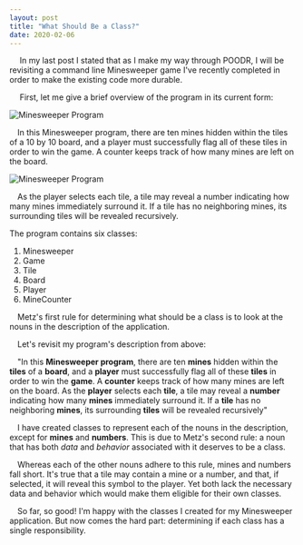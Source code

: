 ```yaml
---
layout: post
title: "What Should Be a Class?"
date: 2020-02-06
---
```


<p>&emsp; In my last post I stated that as I make my way through POODR, I will be revisiting a command line Minesweeper game I've recently completed in order to make the existing code more durable.</p>

<!--more-->

<p>&emsp; First, let me give a brief overview of the program in its current form:</p>

<img class="center" src="https://user-images.githubusercontent.com/34899774/74170631-38339300-4bfb-11ea-9c76-4bffc12f9511.png" alt="Minesweeper Program">
<p>&emsp;In this Minesweeper program, there are ten mines hidden within the tiles of a 10 by 10 board, and a player must successfully flag all of these tiles in order to win the game. A counter keeps track of how many mines are left on the board.</p>
<img class="center" src="https://user-images.githubusercontent.com/34899774/74046053-d1fd0500-499b-11ea-862e-1ec53968fdf6.png" alt="Minesweeper Program">
<p>&emsp;As the player selects each tile, a tile may reveal a number indicating how many mines immediately surround it. If a tile has no neighboring mines, its surrounding tiles will be revealed recursively.</p>
<p>The program contains six classes:</p>
<ol>
 <li>Minesweeper</li>
 <li>Game</li>
 <li>Tile</li>
 <li>Board</li>
 <li>Player</li>
 <li>MineCounter</li>
</ol>
<p>&emsp;Metz's first rule for determining what should be a class is to look at the nouns in the description of the application.</p>
<p>&emsp;Let's revisit my program's description from above:</p>
<p>&emsp;"In this <b>Minesweeper program</b>, there are ten <b>mines</b> hidden within the <b>tiles</b> of a <b>board</b>, and a <b>player</b> must successfully flag all of these <b>tiles</b> in order to win the <b>game</b>. A <b>counter</b> keeps track of how many mines are left on the board. As the <b>player</b> selects each <b>tile</b>, a tile may reveal a <b>number</b> indicating how many <b>mines</b> immediately surround it. If a <b>tile</b> has no neighboring <b>mines</b>, its surrounding <b>tiles</b> will be revealed recursively"</p>
<p>&emsp;I have created classes to represent each of the nouns in the description, except for <b>mines</b> and <b>numbers</b>. This is due to Metz's second rule: a noun that has both <em>data</em> and <em>behavior</em> associated with it deserves to be a class.</p>
<p>&emsp;Whereas each of the other nouns adhere to this rule, mines and numbers fall short. It's true that a tile may contain a mine or a number, and that, if selected, it will reveal this symbol to the player. Yet both lack the necessary data and behavior which would make them eligible for their own classes.</p>
<p>&emsp;So far, so good! I'm happy with the classes I created for my Minesweeper application. But now comes the hard part: determining if each class has a single responsibility.</p>


 
